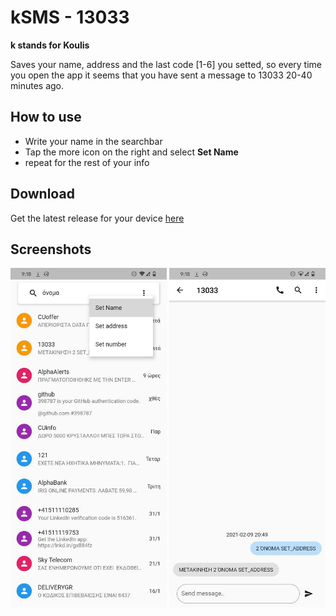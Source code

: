 # kSMS - 13033

**k stands for Koulis**

Saves your name, address and the last code [1-6] you setted, so every time you open the
app it seems that you have sent a message to 13033 20-40 minutes ago.

## How to use

- Write your name in the searchbar
- Tap the more icon on the right and select **Set Name**
- repeat for the rest of your info

## Download
Get the latest release for your device [here](https://github.com/johnstef99/kSMS/releases)

## Screenshots
<img src="./screenshots/home.jpg" width="250">
<img src="./screenshots/chatview.jpg" width="250">
